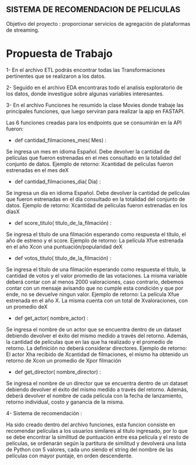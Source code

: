 

## SISTEMA DE RECOMENDACION DE PELICULAS 

Objetivo del proyecto :  proporcionar servicios de agregación de plataformas de streaming. 

# Propuesta de Trabajo 

1- En el archivo ETL podrás encontrar todas las Transformaciones pertinentes que se realizaron a los datos.

2- Seguido en el archivo EDA encontraras todo el analisis exploratorio de los datos, donde investigue sobre algunas variables interesantes. 

3- En el archivo Funciones he resumido la clase Movies donde trabaje las principales funciones, que luego  serviran para realizar la app en FASTAPI.

Las 6 funciones creadas para los endpoints que se consumirán en la API fueron:

* def cantidad_filmaciones_mes( Mes) :

 Se ingresa un mes en idioma Español. Debe devolver la cantidad de películas que fueron estrenadas en el mes consultado en la totalidad del conjunto de datos.
                    Ejemplo de retorno: Xcantidad de peliculas fueron estrenadas en el mes deX

* def cantidad_filmaciones_dia( Dia) : 

Se ingresa un día en idioma Español. Debe devolver la cantidad de películas que fueron estrenadas en el día consultado en la totalidad del conjunto de datos.
                    Ejemplo de retorno: Xcantidad de películas fueron estrenadas en los díasX

* def score_titulo( titulo_de_la_filmación) : 

Se ingresa el título de una filmación esperando como respuesta el título, el año de estreno y el score.
                    Ejemplo de retorno: La película Xfue estrenada en el año Xcon una puntuación/popularidad deX

* def votos_titulo( titulo_de_la_filmación) : 

Se ingresa el título de una filmación esperando como respuesta el título, la cantidad de votos y el valor promedio de las votaciones. La misma variable deberá contar con al menos 2000 valoraciones, caso contrario, debemos contar con un mensaje avisando que no cumple esta condición y que por ende, no se devuelve ningun valor.
                    Ejemplo de retorno: La película Xfue estrenada en el año X. La misma cuenta con un total de Xvaloraciones, con un promedio deX

* def get_actor( nombre_actor) :

 Se ingresa el nombre de un actor que se encuentra dentro de un dataset debiendo devolver el éxito del mismo medido a través del retorno. Además, la cantidad de películas que en las que ha realizado y el promedio de retorno. La definición no deberá considerar directores.
                    Ejemplo de retorno: El actor Xha recibido de Xcantidad de filmaciones, el mismo ha obtenido un retorno de Xcon un promedio de Xpor filmación

* def get_director( nombre_director) :

 Se ingresa el nombre de un director que se encuentra dentro de un dataset debiendo devolver el éxito del mismo medido a través del retorno. Además, deberá devolver el nombre de cada película con la fecha de lanzamiento, retorno individual, costo y ganancia de la misma.

4- Sistema de recomendación :

Ha sido creado dentro del archivo funciones, esta funcion consiste en recomendar películas a los usuarios similares al titulo ingresado, por lo que se debe encontrar la similitud de puntuación entre esa película y el resto de películas, se ordenarán según la partitura de similitud y devolverá una lista de Python con 5 valores, cada uno siendo el string del nombre de las películas con mayor puntaje, en orden descendente.





